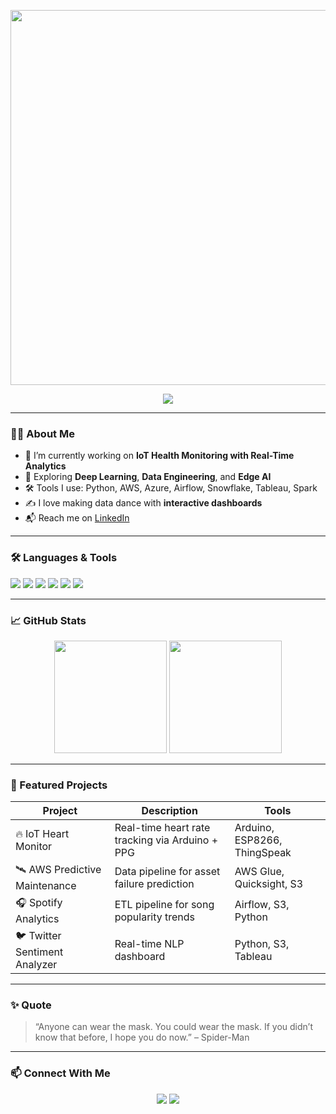 <p align="center">
  <img src="https://media.giphy.com/media/8wLObF6YF5nYwK1gOb/giphy.gif" width="600"/>
</p>

<p align="center">
  <img src="https://readme-typing-svg.demolab.com/?lines=Data+Ninja+in+a+Spider-Verse;Cloud+Slinger+%7C+AI+Architect;Storyteller+%7C+Code+Slinger&center=true&width=500&height=30&color=F74F4F&pause=1000&size=22" />
</p>

---

### 👩‍💻 About Me
- 🔭 I’m currently working on **IoT Health Monitoring with Real-Time Analytics**
- 🌱 Exploring **Deep Learning**, **Data Engineering**, and **Edge AI**
- 🛠️ Tools I use: Python, AWS, Azure, Airflow, Snowflake, Tableau, Spark
- ✍️ I love making data dance with **interactive dashboards**
- 📬 Reach me on [LinkedIn](https://www.linkedin.com/in/anoushkahazari/)

---

### 🛠️ Languages & Tools

<p>
  <img src="https://img.shields.io/badge/Python-Noush-blue?style=for-the-badge&logo=python" />
  <img src="https://img.shields.io/badge/AWS-Noush-orange?style=for-the-badge&logo=amazonaws" />
  <img src="https://img.shields.io/badge/Azure-Spider_Gwen-0089D6?style=for-the-badge&logo=microsoft-azure&logoColor=white" />
  <img src="https://img.shields.io/badge/Snowflake-Noush-orange?style=for-the-badge&logo=snowflake&logoColor=white" />
  <img src="https://img.shields.io/badge/Tableau-Noush-E97627?style=for-the-badge&logo=tableau&logoColor=white" />
  <img src="https://img.shields.io/badge/Airflow-Venom-017CEE?style=for-the-badge&logo=apache-airflow&logoColor=white" />
</p>

---

### 📈 GitHub Stats

<p align="center">
  <img src="https://github-readme-stats.vercel.app/api?username=Nush001&theme=tokyonight&show_icons=true" height="180px"/>
  <img src="https://github-readme-stats.vercel.app/api/top-langs/?username=Nush001&layout=compact&theme=tokyonight" height="180px"/>
</p>

---

### 🚀 Featured Projects

| Project | Description | Tools |
|--------|-------------|-------|
| 🔥 IoT Heart Monitor | Real-time heart rate tracking via Arduino + PPG | Arduino, ESP8266, ThingSpeak |
| 🛰️ AWS Predictive Maintenance | Data pipeline for asset failure prediction | AWS Glue, Quicksight, S3 |
| 🎧 Spotify Analytics | ETL pipeline for song popularity trends | Airflow, S3, Python |
| 🐦 Twitter Sentiment Analyzer | Real-time NLP dashboard | Python, S3, Tableau |

---

### ✨ Quote

> “Anyone can wear the mask. You could wear the mask. If you didn’t know that before, I hope you do now.” – Spider-Man

---

### 📫 Connect With Me

<p align="center">
  <a href="https://www.linkedin.com/in/anoushkahazari/"><img src="https://img.shields.io/badge/LinkedIn-blue?style=for-the-badge&logo=linkedin"></a>
  <a href="mailto:anoushkahazari@example.com"><img src="https://img.shields.io/badge/Email-D14836?style=for-the-badge&logo=gmail&logoColor=white"></a>
</p>
